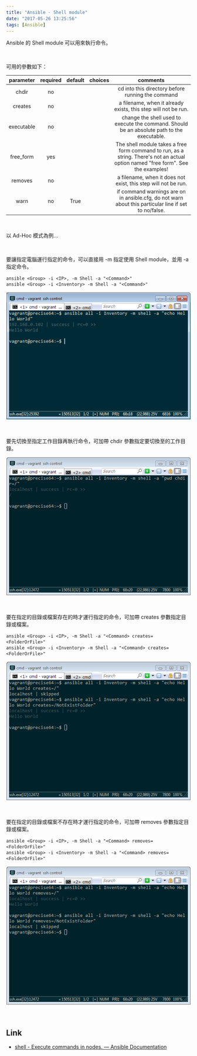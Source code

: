 ```yaml
---
title: "Ansible - Shell module"
date: "2017-05-26 13:25:56"
tags: [Ansible]
---
```



Ansible 的 Shell module 可以用來執行命令。  

<!-- More -->

<br/>


可用的參數如下：  

| parameter | required | default | choices | comments |
|:-------------:|:-------------:|:-------------:|:-------------:|:-------------:|
| chdir | no | | | cd into this directory before running the command |
| creates | no | | | a filename, when it already exists, this step will not be run. |
| executable | no | | | change the shell used to execute the command. Should be an absolute path to the executable. |
| free_form | yes | | | The shell module takes a free form command to run, as a string. There's not an actual option named "free form". See the examples! |
| removes | no | | | a filename, when it does not exist, this step will not be run. |
| warn | no | True | | if command warnings are on in ansible.cfg, do not warn about this particular line if set to no/false. |

<br/>


以 Ad-Hoc 模式為例...

<br/>


要讓指定電腦運行指定的命令，可以直接用 -m 指定使用 Shell module，並用 -a 指定命令。  

    ansible <Group> -i <IP>, -m Shell -a "<Command>"
    ansible <Group> -i <Inventory> -m Shell -a "<Command>"

![1.png](1.png)

<br/>


要先切換至指定工作目錄再執行命令，可加帶 chdir 參數指定要切換至的工作目錄。  

![2.png](2.png)

<br/>


要在指定的目錄或檔案存在的時才運行指定的命令，可加帶 creates 參數指定目錄或檔案。  

    ansible <Group> -i <IP>, -m Shell -a "<Command> creates=<FolderOrFile>"
    ansible <Group> -i <Inventory> -m Shell -a "<Command> creates=<FolderOrFile>"

![3.png](3.png)

<br/>


要在指定的目錄或檔案不存在時才運行指定的命令，可加帶 removes 參數指定目錄或檔案。  

    ansible <Group> -i <IP>, -m Shell -a "<Command> removes=<FolderOrFile>"
    ansible <Group> -i <Inventory> -m Shell -a "<Command> removes=<FolderOrFile>"

![4.png](4.png)

<br/>


Link
----
* [shell - Execute commands in nodes. — Ansible Documentation](http://docs.ansible.com/ansible/shell_module.html)
